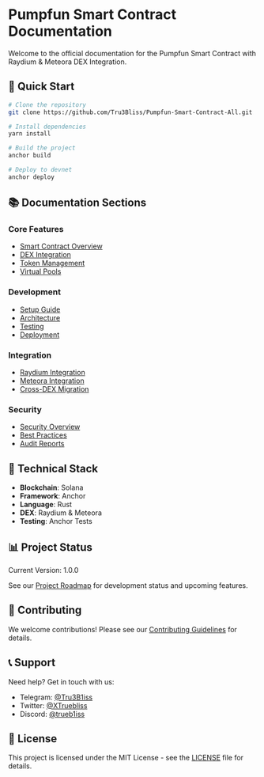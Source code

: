 # Pumpfun Smart Contract Documentation

Welcome to the official documentation for the Pumpfun Smart Contract with Raydium & Meteora DEX Integration.

## 🚀 Quick Start

```bash
# Clone the repository
git clone https://github.com/Tru3Bliss/Pumpfun-Smart-Contract-All.git

# Install dependencies
yarn install

# Build the project
anchor build

# Deploy to devnet
anchor deploy
```

## 📚 Documentation Sections

### Core Features
- [Smart Contract Overview](features/smart-contract.md)
- [DEX Integration](features/dex-integration.md)
- [Token Management](features/token-management.md)
- [Virtual Pools](features/virtual-pools.md)

### Development
- [Setup Guide](development/setup.md)
- [Architecture](development/architecture.md)
- [Testing](development/testing.md)
- [Deployment](development/deployment.md)

### Integration
- [Raydium Integration](integration/raydium.md)
- [Meteora Integration](integration/meteora.md)
- [Cross-DEX Migration](integration/migration.md)

### Security
- [Security Overview](security/overview.md)
- [Best Practices](security/best-practices.md)
- [Audit Reports](security/audits.md)

## 🔧 Technical Stack

- **Blockchain**: Solana
- **Framework**: Anchor
- **Language**: Rust
- **DEX**: Raydium & Meteora
- **Testing**: Anchor Tests

## 📊 Project Status

Current Version: 1.0.0

See our [Project Roadmap](.github/PROJECT_TEMPLATE.md) for development status and upcoming features.

## 🤝 Contributing

We welcome contributions! Please see our [Contributing Guidelines](CONTRIBUTING.md) for details.

## 📞 Support

Need help? Get in touch with us:

- Telegram: [@Tru3B1iss](https://t.me/Tru3B1iss)
- Twitter: [@XTruebliss](https://x.com/XTruebliss)
- Discord: [@trueb1iss](https://discord.com/users/1274339638668038187)

## 📝 License

This project is licensed under the MIT License - see the [LICENSE](LICENSE) file for details. 